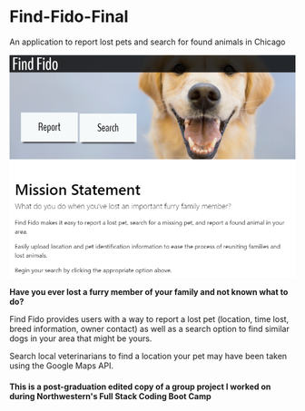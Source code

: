 # Find-Fido-Final
An application to report lost pets and search for found animals in Chicago

![Main Screen](assets/images/findfido3.PNG)

**Have you ever lost a furry member of your family and not known what to do?**

Find Fido provides users with a way to report a lost pet (location, time lost, breed information, owner contact) as well as a search option to find similar dogs in your area that might be yours.

Search local veterinarians to find a location your pet may have been taken using the Google Maps API.

#### This is a post-graduation edited copy of a group project I worked on during Northwestern's Full Stack Coding Boot Camp
